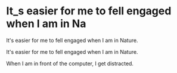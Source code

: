 # It_s easier for me to fell engaged when I am in Na

It's easier for me to fell engaged when I am in Nature.

It's easier for me to fell engaged when I am in Nature.

When I am in front of the computer, I get distracted.

